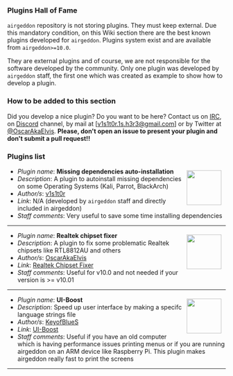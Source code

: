 ### Plugins Hall of Fame

`airgeddon` repository is not storing plugins. They must keep external. Due this mandatory condition, on this Wiki section there are the best known plugins developed for `airgeddon`. Plugins system exist and are available from `airgeddon>=10.0`.

They are external plugins and of course, we are not responsible for the software developed by the community. Only one plugin was developed by `airgeddon` staff, the first one which was created as example to show how to develop a plugin.

### How to be added to this section

Did you develop a nice plugin? Do you want to be here? Contact us on [IRC], on [Discord] channel, by mail at [v1s1t0r.1s.h3r3@gmail.com] or by Twitter at [@OscarAkaElvis]. **Please, don't open an issue to present your plugin and don't submit a pull request!!**

### Plugins list
<img src="https://avatars2.githubusercontent.com/u/17899365?s=400&u=5ac100b245b38d50f84efccef2a972722e1da04a&v=4" width="80" height="80" align="right" hspace="10" vspace="6"/>

 - _Plugin name_: **Missing dependencies auto-installation**
 - _Description_: A plugin to autoinstall missing dependencies on some Operating Systems (Kali, Parrot, BlackArch)
 - _Author/s_: [v1s1t0r]
 - _Link_: N/A (developed by `airgeddon` staff and directly included in airgeddon)
 - _Staff comments_: Very useful to save some time installing dependencies
____
<img src="https://avatars1.githubusercontent.com/u/5803348?s=460&u=d8ebe54df1b836b7892d14436ad89e48759ace51&v=4" width="80" height="80" align="right" hspace="10" vspace="6"/>

 - _Plugin name_: **Realtek chipset fixer**
 - _Description_: A plugin to fix some problematic Realtek chipsets like RTL8812AU and others
 - _Author/s_: [OscarAkaElvis]
 - _Link_: [Realtek Chipset Fixer](https://github.com/OscarAkaElvis/airgeddon_realtek_chipset_fixer)
 - _Staff comments_: Useful for v10.0 and not needed if your version is >= v10.01
____
<img src="https://avatars0.githubusercontent.com/u/45725677?s=460&u=58e6515ddd2e224da7d5614ff2f3db2dd316214f&v=4" width="80" height="80" align="right" hspace="10" vspace="6"/>

 - _Plugin name_: **UI-Boost**
 - _Description_: Speed up user interface by making a specifc language strings file
 - _Author/s_: [KeyofBlueS]
 - _Link_: [UI-Boost](https://github.com/KeyofBlueS/airgeddon-plugins/blob/master/ui_boost.sh)
 - _Staff comments_: Useful if you have an old computer which is having performance issues printing menus or if you are running airgeddon on an ARM device like Raspberry Pi. This plugin makes airgeddon really fast to print the screens
____

[v1s1t0r]: https://github.com/v1s1t0r1sh3r3
[OscarAkaElvis]: https://github.com/OscarAkaElvis
[KeyofBlueS]: https://github.com/KeyofBlueS
[Discord]: https://discord.gg/sQ9dgt9
[IRC]: https://webchat.freenode.net/
[@OscarAkaElvis]: https://twitter.com/OscarAkaElvis